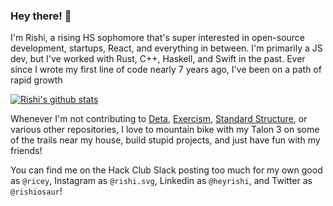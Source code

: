 ### Hey there! 👋

I'm Rishi, a rising HS sophomore that's super interested in open-source development, startups, React, and everything in between. I'm primarily a JS dev, but I've worked with Rust, C++, Haskell, and Swift in the past. Ever since I wrote my first line of code nearly 7 years ago, I've been on a path of rapid growth

[![Rishi's github stats](https://github-readme-stats.vercel.app/api?username=rishiosaur)](https://github.com/anuraghazra/github-readme-stats)


Whenever I'm not contributing to [Deta](https://deta.sh), [Exercism](https://exercism.io), [Standard Structure](https://github.com/Standard-Structure), or various other repositories, I love to mountain bike with my Talon 3 on some of the trails near my house, build stupid projects, and just have fun with my friends!

You can find me on the Hack Club Slack posting too much for my own good as `@ricey`, Instagram as `@rishi.svg`, Linkedin as `@heyrishi`, and Twitter as `@rishiosaur`!

